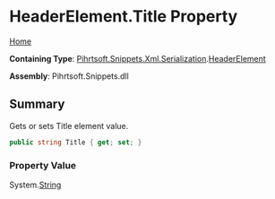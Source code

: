 # HeaderElement\.Title Property

[Home](../../../../../../README.md)

**Containing Type**: [Pihrtsoft.Snippets.Xml.Serialization](../../README.md)\.[HeaderElement](../README.md)

**Assembly**: Pihrtsoft\.Snippets\.dll

## Summary

Gets or sets Title element value\.

```csharp
public string Title { get; set; }
```

### Property Value

System\.[String](https://docs.microsoft.com/en-us/dotnet/api/system.string)

